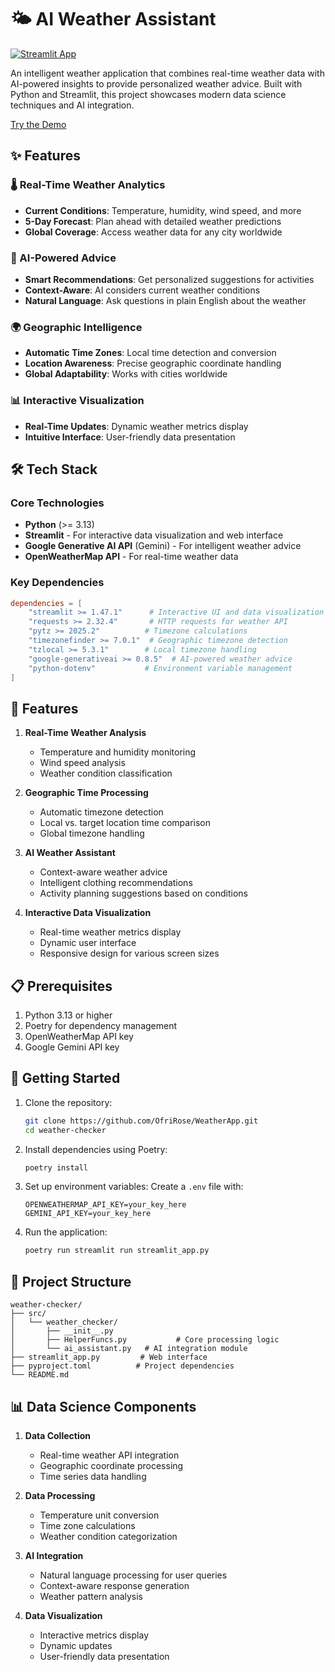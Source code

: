 # 🌤️ AI Weather Assistant

[![Streamlit App](https://static.streamlit.io/badges/streamlit_badge_black_white.svg)](https://aiweatheradvisor.streamlit.app/)

An intelligent weather application that combines real-time weather data with AI-powered insights to provide personalized weather advice. Built with Python and Streamlit, this project showcases modern data science techniques and AI integration.

[Try the Demo](https://aiweatheradvisor.streamlit.app/)
## ✨ Features

### 🌡️ Real-Time Weather Analytics
- **Current Conditions**: Temperature, humidity, wind speed, and more
- **5-Day Forecast**: Plan ahead with detailed weather predictions
- **Global Coverage**: Access weather data for any city worldwide

### 🤖 AI-Powered Advice
- **Smart Recommendations**: Get personalized suggestions for activities
- **Context-Aware**: AI considers current weather conditions
- **Natural Language**: Ask questions in plain English about the weather

### 🌍 Geographic Intelligence
- **Automatic Time Zones**: Local time detection and conversion
- **Location Awareness**: Precise geographic coordinate handling
- **Global Adaptability**: Works with cities worldwide

### 📊 Interactive Visualization
- **Real-Time Updates**: Dynamic weather metrics display
- **Intuitive Interface**: User-friendly data presentation

## 🛠️ Tech Stack

### Core Technologies
- **Python** (>= 3.13)
- **Streamlit** - For interactive data visualization and web interface
- **Google Generative AI API** (Gemini) - For intelligent weather advice
- **OpenWeatherMap API** - For real-time weather data

### Key Dependencies
```toml
dependencies = [
    "streamlit >= 1.47.1"      # Interactive UI and data visualization
    "requests >= 2.32.4"       # HTTP requests for weather API
    "pytz >= 2025.2"          # Timezone calculations
    "timezonefinder >= 7.0.1"  # Geographic timezone detection
    "tzlocal >= 5.3.1"        # Local timezone handling
    "google-generativeai >= 0.8.5"  # AI-powered weather advice
    "python-dotenv"           # Environment variable management
]
```

## 🌟 Features

1. **Real-Time Weather Analysis**
   - Temperature and humidity monitoring
   - Wind speed analysis
   - Weather condition classification

2. **Geographic Time Processing**
   - Automatic timezone detection
   - Local vs. target location time comparison
   - Global timezone handling

3. **AI Weather Assistant**
   - Context-aware weather advice
   - Intelligent clothing recommendations
   - Activity planning suggestions based on conditions

4. **Interactive Data Visualization**
   - Real-time weather metrics display
   - Dynamic user interface
   - Responsive design for various screen sizes

## 📋 Prerequisites

1. Python 3.13 or higher
2. Poetry for dependency management
3. OpenWeatherMap API key
4. Google Gemini API key

## 🚀 Getting Started

1. Clone the repository:
   ```bash
   git clone https://github.com/OfriRose/WeatherApp.git
   cd weather-checker
   ```

2. Install dependencies using Poetry:
   ```bash
   poetry install
   ```

3. Set up environment variables:
   Create a `.env` file with:
   ```
   OPENWEATHERMAP_API_KEY=your_key_here
   GEMINI_API_KEY=your_key_here
   ```

4. Run the application:
   ```bash
   poetry run streamlit run streamlit_app.py
   ```

## 🔧 Project Structure

```
weather-checker/
├── src/
│   └── weather_checker/
│       ├── __init__.py
│       ├── HelperFuncs.py           # Core processing logic
│       └── ai_assistant.py   # AI integration module
├── streamlit_app.py         # Web interface
├── pyproject.toml          # Project dependencies
└── README.md
```

## 📊 Data Science Components

1. **Data Collection**
   - Real-time weather API integration
   - Geographic coordinate processing
   - Time series data handling

2. **Data Processing**
   - Temperature unit conversion
   - Time zone calculations
   - Weather condition categorization

3. **AI Integration**
   - Natural language processing for user queries
   - Context-aware response generation
   - Weather pattern analysis

4. **Data Visualization**
   - Interactive metrics display
   - Dynamic updates
   - User-friendly data presentation


